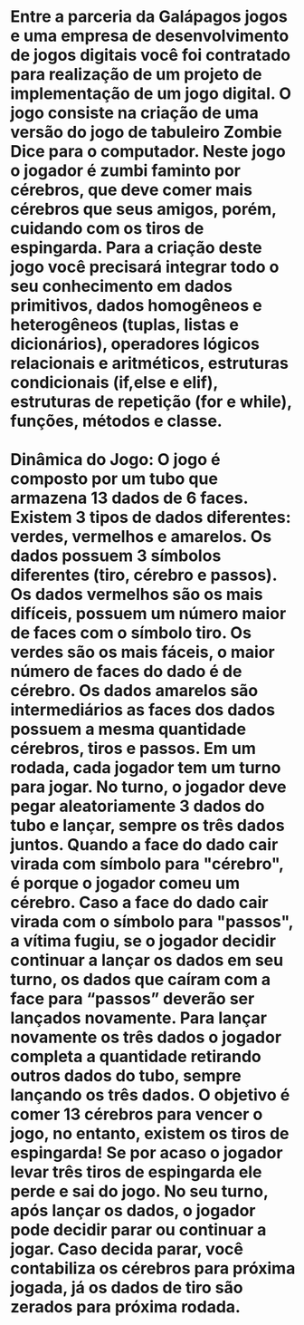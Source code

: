 #             Entre a parceria da Galápagos jogos e uma empresa de desenvolvimento de jogos digitais você foi contratado para realização de um projeto de implementação de um jogo digital. O jogo consiste na criação de uma versão do jogo de tabuleiro Zombie Dice para o computador. Neste jogo o jogador é zumbi faminto por cérebros, que deve comer mais cérebros que seus amigos, porém, cuidando com os tiros de espingarda. Para a criação deste jogo você precisará integrar todo o seu conhecimento em dados primitivos, dados homogêneos e heterogêneos (tuplas, listas e dicionários), operadores lógicos relacionais e aritméticos, estruturas condicionais (if,else e elif), estruturas de repetição (for e while), funções, métodos e classe.<br><br>Dinâmica do Jogo:  O jogo é composto por um tubo que armazena 13 dados de 6 faces. Existem 3 tipos de dados diferentes: verdes, vermelhos e amarelos. Os dados possuem 3 símbolos diferentes (tiro, cérebro e passos). Os dados vermelhos são os mais difíceis, possuem um número maior de faces com o símbolo tiro. Os verdes são os mais fáceis, o maior número de faces do dado é de cérebro. Os dados amarelos são intermediários as faces dos dados possuem a mesma quantidade cérebros, tiros e passos. Em um rodada, cada jogador tem um turno para jogar. No turno, o jogador deve pegar aleatoriamente 3 dados do tubo e lançar, sempre os três dados juntos. Quando a face do dado cair virada com símbolo para "cérebro", é porque o jogador comeu um cérebro. Caso a face do dado cair virada com o símbolo para "passos", a vítima fugiu, se o jogador decidir continuar a lançar os dados em seu turno, os dados que caíram com a face para “passos” deverão ser lançados novamente. Para lançar novamente os três dados o jogador completa a quantidade retirando outros dados do tubo, sempre lançando os três dados. O objetivo é comer 13 cérebros para vencer o jogo, no entanto, existem os tiros de espingarda! Se por acaso o jogador levar três tiros de espingarda ele perde e sai do jogo. No seu turno, após lançar os dados, o jogador pode decidir parar ou continuar a jogar. Caso decida parar, você contabiliza os cérebros para próxima jogada, já os dados de tiro são zerados para próxima rodada.
